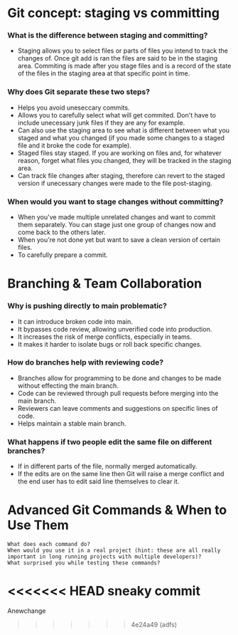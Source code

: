 # Git concept: staging vs committing

### What is the difference between staging and committing?
- Staging allows you to select files or parts of files you intend to track the changes of. Once git add is ran the files are said to be in the staging area. Commiting is made after you stage files and is a record of the state of the files in the staging area at that specific point in time.

### Why does Git separate these two steps?
- Helps you avoid uneseccary commits.
- Allows you to carefully select what will get commited. Don't have to include unecessary junk files if they are any for example. 
- Can also use the staging area to see what is different between what you staged and what you changed (if you made some changes to a staged file and it broke the code for example). 
- Staged files stay staged. If you are working on files and, for whatever reason, forget what files you changed, they will be tracked in the staging area.
- Can track file changes after staging, therefore can revert to the staged version if unecessary changes were made to the file post-staging. 

### When would you want to stage changes without committing?
- When you've made multiple unrelated changes and want to commit them separately. You can stage just one group of changes now and come back to the others later.
- When you're not done yet but want to save a clean version of certain files.
- To carefully prepare a commit. 

# Branching & Team Collaboration

### Why is pushing directly to main problematic?
- It can introduce broken code into main.
- It bypasses code review, allowing unverified code into production.
- It increases the risk of merge conflicts, especially in teams.
- It makes it harder to isolate bugs or roll back specific changes.

### How do branches help with reviewing code?
- Branches allow for programming to be done and changes to be made without effecting the main branch.
- Code can be reviewed through pull requests before merging into the main branch.
- Reviewers can leave comments and suggestions on specific lines of code.
- Helps maintain a stable main branch.

### What happens if two people edit the same file on different branches?
- If in different parts of the file, normally merged automatically.
- If the edits are on the same line then Git will raise a merge conflict and the end user has to edit said line themselves to clear it.

# Advanced Git Commands & When to Use Them

    What does each command do?
    When would you use it in a real project (hint: these are all really important in long running projects with multiple developers)?
    What surprised you while testing these commands?

<<<<<<< HEAD
    sneaky commit
=======
Anewchange
>>>>>>> 4e24a49 (adfs)
